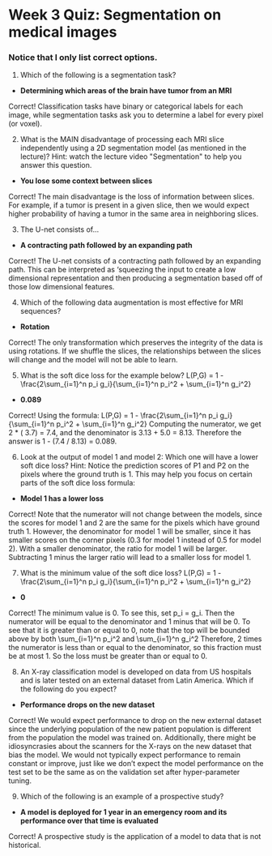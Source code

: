 # Week 3 Quiz: Segmentation on medical images

### Notice that I only list correct options.

1. Which of the following is a segmentation task?

- **Determining which areas of the brain have tumor from an MRI**

Correct! Classification tasks have binary or categorical labels for each image, while segmentation tasks ask you to determine a label for every pixel (or voxel).

2. What is the MAIN disadvantage of processing each MRI slice independently using a 2D segmentation model (as mentioned in the lecture)?
Hint: watch the lecture video "Segmentation" to help you answer this question.

- **You lose some context between slices**

Correct! The main disadvantage is the loss of information between slices. For example, if a tumor is present in a given slice, then we would expect higher probability of having a tumor in the same area in neighboring slices.

3. The U-net consists of...

- **A contracting path followed by an expanding path**

Correct! The U-net consists of a contracting path followed by an expanding path. This can be interpreted as ‘squeezing the input to create a low dimensional representation and then producing a segmentation based off of those low dimensional features.

4. Which of the following data augmentation is most effective for MRI sequences?

- **Rotation**

Correct! The only transformation which preserves the integrity of the data is using rotations. If we shuffle the slices, the relationships between the slices will change and the model will not be able to learn.

5. What is the soft dice loss for the example below?
L(P,G) = 1 - \frac{2\sum_{i=1}^n p_i g_i}{\sum_{i=1}^n p_i^2 + \sum_{i=1}^n g_i^2}

- **0.089**

Correct! Using the formula:
L(P,G) = 1 - \frac{2\sum_{i=1}^n p_i g_i}{\sum_{i=1}^n p_i^2 + \sum_{i=1}^n g_i^2}
Computing the numerator, we get 2 * ( 3.7) = 7.4, and the denominator is 3.13 + 5.0 = 8.13. Therefore the answer is 1 - (7.4 / 8.13) = 0.089.

6. Look at the output of model 1 and model 2: Which one will have a lower soft dice loss?
Hint: Notice the prediction scores of P1 and P2 on the pixels where the ground truth is 1. This may help you focus on certain parts of the soft dice loss formula:


- **Model 1 has a lower loss**

Correct! Note that the numerator will not change between the models, since the scores for model 1 and 2 are the same for the pixels which have ground truth 1.
However, the denominator for model 1 will be smaller, since it has smaller scores on the corner pixels (0.3 for model 1 instead of 0.5 for model 2).
With a smaller denominator, the ratio for model 1 will be larger. Subtracting 1 minus the larger ratio will lead to a smaller loss for model 1.

7. What is the minimum value of the soft dice loss?
L(P,G) = 1 - \frac{2\sum_{i=1}^n p_i g_i}{\sum_{i=1}^n p_i^2 + \sum_{i=1}^n g_i^2}

- **0**

Correct! The minimum value is 0. To see this, set p_i = g_i. Then the numerator will be equal to the denominator and 1 minus that will be 0.
To see that it is greater than or equal to 0, note that the top will be bounded above by both \sum_{i=1}^n p_i^2 and \sum_{i=1}^n g_i^2
Therefore, 2 times the numerator is less than or equal to the denominator, so this fraction must be at most 1. So the loss must be greater than or equal to 0.

8. An X-ray classification model is developed on data from US hospitals and is later tested on an external dataset from Latin America. Which if the following do you expect?

- **Performance drops on the new dataset**

Correct! We would expect performance to drop on the new external dataset since the underlying population of the new patient population is different from the population the model was trained on. Additionally, there might be idiosyncrasies about the scanners for the X-rays on the new dataset that bias the model. We would not typically expect performance to remain constant or improve, just like we don’t expect the model performance on the test set to be the same as on the validation set after hyper-parameter tuning.

9. Which of the following is an example of a prospective study?

- **A model is deployed for 1 year in an emergency room and its performance over that time is evaluated**

Correct! A prospective study is the application of a model to data that is not historical.
